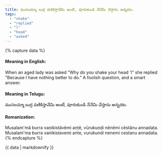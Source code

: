 ```yaml
---
title: ముసలమ్మా బుర్ర వణికిస్తావేమి అంటే, వూరుకుండి నేనేమి చేస్తాను అన్నదట.
tags:
  - "shake"
  - "replied"
  - "l"
  - "head"
  - "asked"
---
```


{% capture data %}
#### Meaning in English:
When an aged lady was asked "Why do you shake your head 'l" she replied "Because I have nothing better to do."
A foolish question, and a smart answer.

#### Meaning in Telugu:
ముసలమ్మా బుర్ర వణికిస్తావేమి అంటే, వూరుకుండి నేనేమి చేస్తాను అన్నదట.

#### Romanization:
Musalam'mā burra vaṇikistāvēmi aṇṭē, vūrukuṇḍi nēnēmi cēstānu annadaṭa.
Musalam'ma burra vanikistavemi ante, vurukundi nenemi cestanu annadata.
{% endcapture %}

{{ data | markdownify }}

